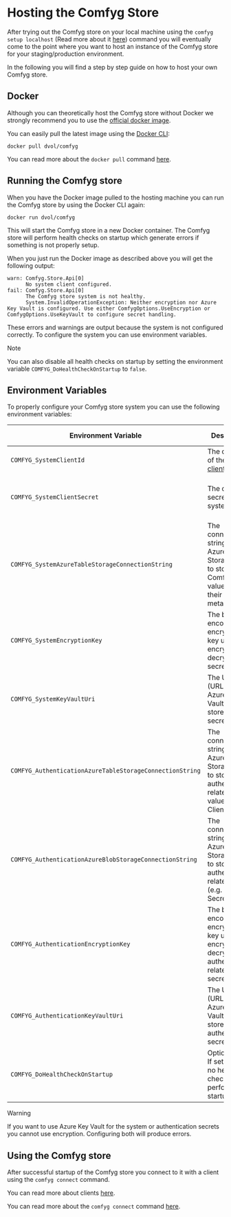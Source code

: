 ﻿# Hosting the Comfyg Store

After trying out the Comfyg store on your local machine using the `comfyg setup localhost` (Read more about
it [here](cli/command_setup_localhost.md)) command you will eventually come to the point where you want to host an
instance of the Comfyg store for your staging/production environment.

In the following you will find a step by step guide on how to host your own Comfyg store.

## Docker

Although you can theoretically host the Comfyg store without Docker we strongly recommend you to use
the [official docker image](https://hub.docker.com/r/dvol/comfyg).

You can easily pull the latest image using the [Docker CLI](https://docs.docker.com/engine/reference/commandline/cli/):

```shell
docker pull dvol/comfyg
```

You can read more about the `docker pull` command [here](https://docs.docker.com/engine/reference/commandline/pull/).

## Running the Comfyg store

When you have the Docker image pulled to the hosting machine you can run the Comfyg store by using the Docker CLI again:

```shell
docker run dvol/comfyg
```

This will start the Comfyg store in a new Docker container. The Comfyg store will perform health checks on startup which
generate errors if something is not properly setup.

When you just run the Docker image as described above you will get the following output:

```shell
warn: Comfyg.Store.Api[0]
      No system client configured.
fail: Comfyg.Store.Api[0]
      The Comfyg store system is not healthy.
      System.InvalidOperationException: Neither encryption nor Azure Key Vault is configured. Use either ComfygOptions.UseEncryption or ComfygOptions.UseKeyVault to configure secret handling.
```

These errors and warnings are output because the system is not configured correctly. To configure the system you can use
environment variables.

> [!NOTE]
> You can also disable all health checks on startup by setting the environment variable `COMFYG_DoHealthCheckOnStartup`
> to `false`.

## Environment Variables

To properly configure your Comfyg store system you can use the following environment variables:

| Environment Variable                                     | Description                                                                                                            | Example Value                                  |
|----------------------------------------------------------|------------------------------------------------------------------------------------------------------------------------|------------------------------------------------|
| `COMFYG_SystemClientId`                                  | The client ID of the [system client](security.md#system-client).                                                       | `system`                                       |
| `COMFYG_SystemClientSecret`                              | The client secret of the system client.                                                                                | A 64 byte long base64 encoded string.          |
| `COMFYG_SystemAzureTableStorageConnectionString`         | The connection string for the Azure Table Storage used to store all Comfyg values and their metadata.                  | A valid Azure Table Storage connection string. |
| `COMFYG_SystemEncryptionKey`                             | The base64 encoded encryption key used to encrypt and decrypt all secret values.                                       | A 32 byte long base64 encoded string.          |
| `COMFYG_SystemKeyVaultUri`                               | The URI (URL) of the Azure Key Vault used to store all secret values.                                                  | A valid Azure Key Vault URL.                   |
| `COMFYG_AuthenticationAzureTableStorageConnectionString` | The connection string for the Azure Table Storage used to store all authentication related values. (e.g. Clients)      | A valid Azure Table Storage connection string. |
| `COMFYG_AuthenticationAzureBlobStorageConnectionString`  | The connection string for the Azure Blob Storage used to store all authentication related files (e.g. Client Secrets). | A valid Azure Blob Storage connection string.  |
| `COMFYG_AuthenticationEncryptionKey`                     | The base64 encoded encryption key used to encrypt and decrypt all authentication related secrets.                      | A 32 byte long base64 encoded string.          |
| `COMFYG_AuthenticationKeyVaultUri`                       | The URI (URL) of the Azure Key Vault used to store all authentication secrets.                                         | A valid Azure Key Vault URL.                   |
| `COMFYG_DoHealthCheckOnStartup`                          | Optional flag. If set to `false` no health checks will be performed on startup.                                        | `false`                                        |

> [!WARNING]
> If you want to use Azure Key Vault for the system or authentication secrets you cannot use encryption. Configuring
> both will produce errors.

## Using the Comfyg store

After successful startup of the Comfyg store you connect to it with a client using the `comfyg connect` command.

You can read more about clients [here](security.md).

You can read more about the `comfyg connect` command [here](cli/command_connect.md).
